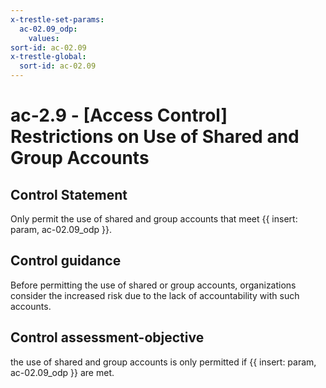 ```yaml
---
x-trestle-set-params:
  ac-02.09_odp:
    values:
sort-id: ac-02.09
x-trestle-global:
  sort-id: ac-02.09
---
```


# ac-2.9 - \[Access Control\] Restrictions on Use of Shared and Group Accounts

## Control Statement

Only permit the use of shared and group accounts that meet {{ insert: param, ac-02.09_odp }}.

## Control guidance

Before permitting the use of shared or group accounts, organizations consider the increased risk due to the lack of accountability with such accounts.

## Control assessment-objective

the use of shared and group accounts is only permitted if {{ insert: param, ac-02.09_odp }} are met.
